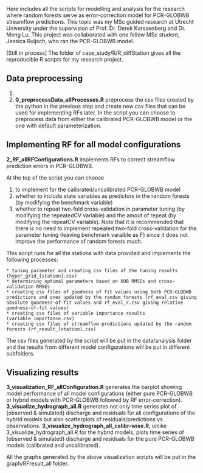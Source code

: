 Here includes all the scripts for modelling and analysis for the research where random forests serve as error-correction model for PCR-GLOBWB streamflow predictions. This topic was my MSc guided research at Utrecht University under the supervision of Prof. Dr. Derek Karssenberg and Dr. Meng Lu. This project was collaborated with one fellow MSc student, Jessica Ruijsch, who ran the PCR-GLOBWB model. 

[Still in process]
The folder of case_study/R/R_diffStation gives all the reproducible R scripts for my research project. 

## Data preprocessing

1. 
2. **0_preprocessData_allProcesses.R** preprocess the csv files created by the python in the previous step and create new csv files that can be used for implementing RFs later. In the script you can choose to preprocess data from either the calibrated PCR-GLOBWB model or the one with default parameterization.

## Implementing RF for all model configurations
**2_RF_allRFConfigurations.R** implements RFs to correct streamflow prediction errors in PCR-GLOBWB. 

At the top of the script you can choose 

1. to implement for the calibrated/uncalibrated PCR-GLOBWB model 
2. whether to include state variables as predictors in the random forests (by modifying the benchmark variable) 
3. whether to repeat two-fold cross-validation in parameter tuning (by modifying the repeatedCV variable) and the amout of repeat (by modifying the repeatCV variable). Note that it is recommended that there is no need to implement repeated two-fold cross-validation for the parameter tuning (leaving benchmark varaible as F) since it does not improve the performance of random forests much. 

This script runs for all the stations with data provided and implements the following processes:

    * tuning parameter and creating csv files of the tuning results (hyper_grid_[station].csv)
    * determining optimal parameters based on OOB RMSEs and cross-validation RMSEs
    * creating csv files of goodness of fit values using both PCR-GLOBWB predictions and ones updated by the random forests (rf_eval.csv giving absolute goodness-of-fit values and rf_eval_r.csv giving relative goodness-of-fit values)
    * creating csv files of variable importance results (variable_importance.csv)
    * creating csv files of streamflow predictions updated by the random forests (rf_result_[station].csv)

The csv files generated by the script will be put in the data/analysis folder and the results from different model configurations will be put in different subfolders.
## Visualizing results
**3_visualization_RF_allConfiguration.R** generates the barplot showing model performance of all model configurations (either pure PCR-GLOBWB or hybrid models with PCR-GLOBWB followed by RF error-correction). 
**3_visualize_hydrograph_all.R** generates not only time series plot of (observed & simulated) discharge and residuals for all configurations of the hybrid models but also scatterplots of residuals/predictions vs observations.
**3_visualize_hydrograph_all_calibr-wise.R**, unlike 3_visualize_hydrograph_all.R for the hybrid models, plots time series of (observed & simulated) discharge and residuals for the pure PCR-GLOBWB models (calibrated and uncalibrated). 

All the graphs generated by the above visualization scripts will be put in the graph/RFresult_all folder.

